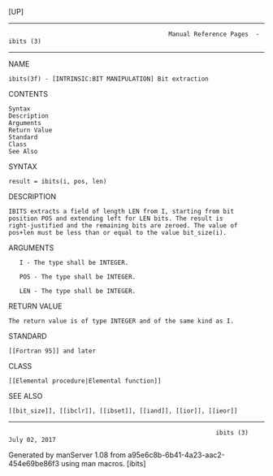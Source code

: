 [UP]

-----------------------------------------------------------------------------------------------------------------------------------
                                                Manual Reference Pages  - ibits (3)
-----------------------------------------------------------------------------------------------------------------------------------
                                                                 
NAME

    ibits(3f) - [INTRINSIC:BIT MANIPULATION] Bit extraction

CONTENTS

    Syntax
    Description
    Arguments
    Return Value
    Standard
    Class
    See Also

SYNTAX

    result = ibits(i, pos, len)

DESCRIPTION

    IBITS extracts a field of length LEN from I, starting from bit position POS and extending left for LEN bits. The result is
    right-justified and the remaining bits are zeroed. The value of pos+len must be less than or equal to the value bit_size(i).

ARGUMENTS

       I - The type shall be INTEGER.

       POS - The type shall be INTEGER.

       LEN - The type shall be INTEGER.

RETURN VALUE

    The return value is of type INTEGER and of the same kind as I.

STANDARD

    [[Fortran 95]] and later

CLASS

    [[Elemental procedure|Elemental function]]

SEE ALSO

    [[bit_size]], [[ibclr]], [[ibset]], [[iand]], [[ior]], [[ieor]]

-----------------------------------------------------------------------------------------------------------------------------------

                                                             ibits (3)                                                July 02, 2017

Generated by manServer 1.08 from a95e6c8b-6b41-4a23-aac2-454e69be86f3 using man macros.
                                                              [ibits]
